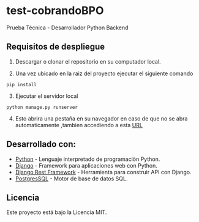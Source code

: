 # test-cobrandoBPO
Prueba Técnica - Desarrollador Python Backend

## Requisitos de despliegue
 
1. Descargar o clonar el repositorio en su computador local.

2. Una vez ubicado en la raiz del proyecto ejecutar el siguiente comando

```
pip install
```

3. Ejecutar el servidor local

```
python manage.py runserver
```

4. Esto abrira una pestaña en su navegador en caso de que no se abra automaticamente ,tambien accediendo a esta [URL](https://127.0.0.1:1234/)

## Desarrollado con:

- [Python](https://www.python.org/) - Lenguaje interpretado de programaciòn Python.
- [Django](https://www.djangoproject.com/) - Framework para aplicaciones web con Python.
- [Django Rest Framework](https://www.django-rest-framework.org/) - Herramienta para construir API con Django.
- [PostgresSQL](https://www.postgresql.org/) - Motor de base de datos SQL.

## Licencia 

Este proyecto está bajo la Licencia MIT.
